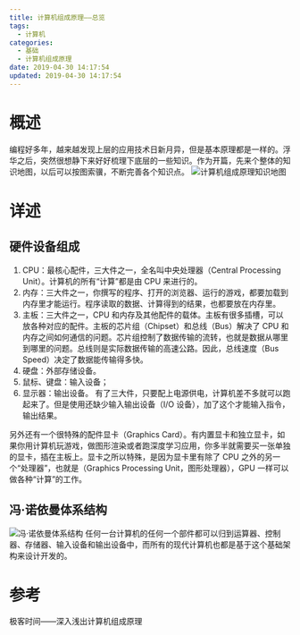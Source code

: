 ```yaml
---
title: 计算机组成原理——总览
tags:
  - 计算机
categories:
  - 基础
  - 计算机组成原理
date: 2019-04-30 14:17:54
updated: 2019-04-30 14:17:54
---
```


# 概述

编程好多年，越来越发现上层的应用技术日新月异，但是基本原理都是一样的。浮华之后，突然很想静下来好好梳理下底层的一些知识。作为开篇，先来个整体的知识地图，以后可以按图索骥，不断完善各个知识点。
![计算机组成原理知识地图](0.jpg)

<!-- more -->

# 详述

## 硬件设备组成

1. CPU：最核心配件，三大件之一，全名叫中央处理器（Central Processing Unit）。计算机的所有“计算”都是由 CPU 来进行的。
2. 内存：三大件之一，你撰写的程序、打开的浏览器、运行的游戏，都要加载到内存里才能运行。程序读取的数据、计算得到的结果，也都要放在内存里。
3. 主板：三大件之一，CPU 和内存及其他配件的载体。主板有很多插槽，可以放各种对应的配件。主板的芯片组（Chipset）和总线（Bus）解决了 CPU 和内存之间如何通信的问题。芯片组控制了数据传输的流转，也就是数据从哪里到哪里的问题。总线则是实际数据传输的高速公路。因此，总线速度（Bus Speed）决定了数据能传输得多快。
4. 硬盘：外部存储设备。
5. 鼠标、键盘：输入设备；
6. 显示器：输出设备。
   有了三大件，只要配上电源供电，计算机差不多就可以跑起来了。但是使用还缺少输入输出设备（I/O 设备），加了这个才能输入指令，输出结果。

另外还有一个很特殊的配件显卡（Graphics Card）。有内置显卡和独立显卡，如果你用计算机玩游戏，做图形渲染或者跑深度学习应用，你多半就需要买一张单独的显卡，插在主板上。显卡之所以特殊，是因为显卡里有除了 CPU 之外的另一个“处理器”，也就是（Graphics Processing Unit，图形处理器），GPU 一样可以做各种“计算”的工作。

## 冯·诺依曼体系结构

![冯·诺依曼体系结构](1.jpg)
任何一台计算机的任何一个部件都可以归到运算器、控制器、存储器、输入设备和输出设备中，而所有的现代计算机也都是基于这个基础架构来设计开发的。

# 参考

极客时间——深入浅出计算机组成原理
